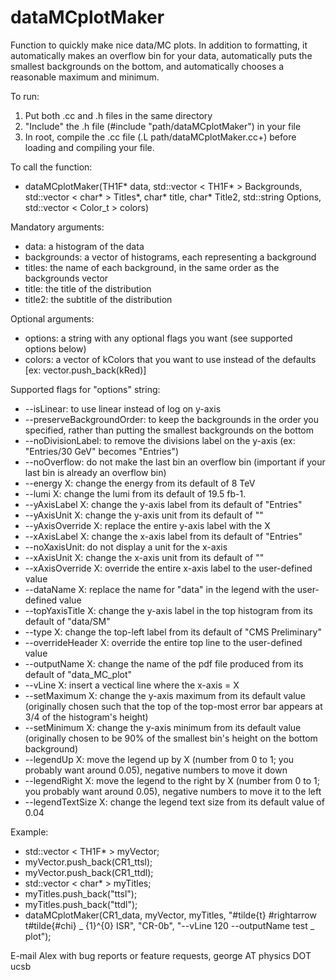 dataMCplotMaker
===============

Function to quickly make nice data/MC plots.  In addition to formatting, it automatically makes an overflow bin for your data, automatically puts the smallest backgrounds on the bottom, and automatically chooses a reasonable maximum and minimum.  

To run:
  1.  Put both .cc and .h files in the same directory
  2.  "Include" the .h file (#include "path/dataMCplotMaker") in your file
  3.  In root, compile the .cc file (.L path/dataMCplotMaker.cc+) before loading and compiling your file.

To call the function:
  - dataMCplotMaker(TH1F* data, std::vector < TH1F* > Backgrounds, std::vector < char* > Titles*, char* title, char* Title2, std::string Options, std::vector < Color_t > colors)

Mandatory arguments:
  - data: a histogram of the data
  - backgrounds: a vector of histograms, each representing a background
  - titles: the name of each background, in the same order as the backgrounds vector
  - title: the title of the distribution
  - title2: the subtitle of the distribution

Optional arguments:
  - options: a string with any optional flags you want (see supported options below)
  - colors: a vector of kColors that you want to use instead of the defaults [ex: vector.push_back(kRed)]

Supported flags for "options" string:
  - --isLinear: to use linear instead of log on y-axis
  - --preserveBackgroundOrder: to keep the backgrounds in the order you specified, rather than putting the smallest backgrounds on the bottom
  - --noDivisionLabel: to remove the divisions label on the y-axis (ex: "Entries/30 GeV" becomes "Entries")
  - --noOverflow: do not make the last bin an overflow bin (important if your last bin is already an overflow bin)
  - --energy X: change the energy from its default of 8 TeV
  - --lumi X: change the lumi from its default of 19.5 fb-1.
  - --yAxisLabel X: change the y-axis label from its default of "Entries"
  - --yAxisUnit X: change the y-axis unit from its default of ""
  - --yAxisOverride X: replace the entire y-axis label with the X
  - --xAxisLabel X: change the x-axis label from its default of "Entries"
  - --noXaxisUnit: do not display a unit for the x-axis
  - --xAxisUnit X: change the x-axis unit from its default of ""
  - --xAxisOverride X: override the entire x-axis label to the user-defined value
  - --dataName X: replace the name for "data" in the legend with the user-defined value
  - --topYaxisTitle X: change the y-axis label in the top histogram from its default of "data/SM"
  - --type X: change the top-left label from its default of "CMS Preliminary"
  - --overrideHeader X: override the entire top line to the user-defined value
  - --outputName X: change the name of the pdf file produced from its default of "data_MC_plot"
  - --vLine X: insert a vectical line where the x-axis = X
  - --setMaximum X: change the y-axis maximum from its default value (originally chosen such that the top of the top-most error bar appears at 3/4 of the histogram's height)
  - --setMinimum X: change the y-axis minimum from its default value (originally chosen to be 90% of the smallest bin's height on the bottom background)
  - --legendUp X: move the legend up by X (number from 0 to 1; you probably want around 0.05), negative numbers to move it down
  - --legendRight X: move the legend to the right by X (number from 0 to 1; you probably want around 0.05), negative numbers to move it to the left
  - --legendTextSize X: change the legend text size from its default value of 0.04

Example:
  - std::vector < TH1F* > myVector;
  - myVector.push_back(CR1_ttsl);
  - myVector.push_back(CR1_ttdl);
  - std::vector < char* > myTitles;
  - myTitles.push_back("ttsl");
  - myTitles.push_back("ttdl");
  - dataMCplotMaker(CR1_data, myVector, myTitles, "#tilde{t} #rightarrow t#tilde{#chi} _ {1}^{0} ISR", "CR-0b", "--vLine 120 --outputName test _ plot");

E-mail Alex with bug reports or feature requests, george AT physics DOT ucsb
